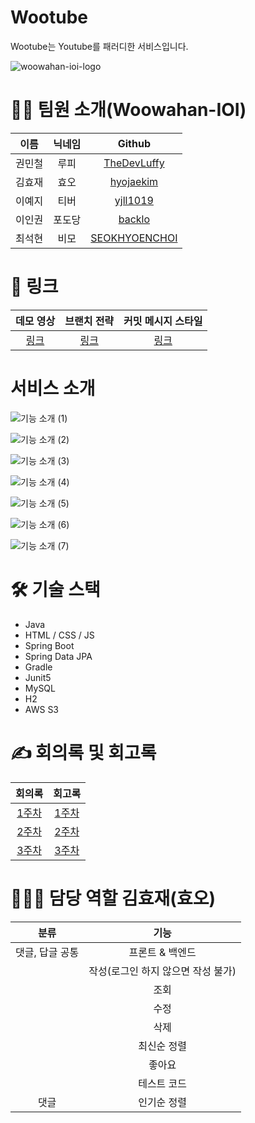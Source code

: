 # Wootube

Wootube는 Youtube를 패러디한 서비스입니다.

![woowahan-ioi-logo](../miniprojects-2019/src/main/resources/static/images/logo/woowahan-ioi-logo.png)

# 🙋🏻 팀원 소개(Woowahan-IOI)

|이름|닉네임|Github|
|:--:|:--:|:--:|
|권민철|루피|[TheDevLuffy](https://github.com/TheDevLuffy)|
|김효재|효오|[hyojaekim](https://github.com/hyojaekim)|
|이예지|티버|[yjll1019](https://github.com/yjll1019)|
|이인권|포도당|[backlo](https://github.com/backlo)|
|최석현|비모|[SEOKHYOENCHOI](https://github.com/SEOKHYOENCHOI)|

# 🔗 링크

|데모 영상|브랜치 전략|커밋 메시지 스타일|
|:--:|:--:|:--:|
|[링크](https://github.com/woowahan-ioi/miniprojects-2019/wiki/IOI-Git-%EB%B8%8C%EB%9E%9C%EC%B9%98-%EA%B4%80%EB%A6%AC-%EC%A0%84%EB%9E%B5)|[링크](https://github.com/woowahan-ioi/miniprojects-2019/wiki/IOI-Git-%EC%BB%A4%EB%B0%8B-%EB%A9%94%EC%8B%9C%EC%A7%80-%EC%8A%A4%ED%83%80%EC%9D%BC-%EA%B0%80%EC%9D%B4%EB%93%9C)|[링크](https://www.youtube.com/watch?v=aFqw6a7gvyE&ab_channel=%EC%9A%B0%EC%95%84%ED%95%9CTech)|

# 서비스 소개

![기능 소개 (1)](../miniprojects-2019/src/main/resources/static/images/asset/1-회원가입-로그인.png)

![기능 소개 (2)](../miniprojects-2019/src/main/resources/static/images/asset/2-회원정보-수정.png)

![기능 소개 (3)](../miniprojects-2019/src/main/resources/static/images/asset/3-회원탈퇴.png)

![기능 소개 (4)](../miniprojects-2019/src/main/resources/static/images/asset/4-메인페이지.png)

![기능 소개 (5)](../miniprojects-2019/src/main/resources/static/images/asset/5-동영상-업로드.png)

![기능 소개 (6)](../miniprojects-2019/src/main/resources/static/images/asset/6-동영상-조회.png)

![기능 소개 (7)](../miniprojects-2019/src/main/resources/static/images/asset/7-댓글-답글.png)


# 🛠 기술 스택

* Java
* HTML / CSS / JS
* Spring Boot
* Spring Data JPA
* Gradle
* Junit5
* MySQL
* H2
* AWS S3

# ✍️ 회의록 및 회고록

|회의록|회고록|
|:--:|:--:|
|[1주차](https://github.com/woowahan-ioi/miniprojects-2019/wiki/1%EC%A3%BC%EC%B0%A8-%ED%9A%8C%EC%9D%98%EB%A1%9D)|[1주차](https://github.com/woowahan-ioi/miniprojects-2019/wiki/2019.08.19-1%EC%A3%BC%EC%B0%A8-%ED%9A%8C%EA%B3%A0)|
|[2주차](https://github.com/woowahan-ioi/miniprojects-2019/wiki/2%EC%A3%BC%EC%B0%A8-%ED%9A%8C%EC%9D%98%EB%A1%9D)|[2주차](https://github.com/woowahan-ioi/miniprojects-2019/wiki/2019.08.23-2%EC%A3%BC%EC%B0%A8-%ED%9A%8C%EA%B3%A0)|
|[3주차](https://github.com/woowahan-ioi/miniprojects-2019/wiki/3%EC%A3%BC%EC%B0%A8-%ED%9A%8C%EC%9D%98%EB%A1%9D)|[3주차](https://github.com/woowahan-ioi/miniprojects-2019/wiki/2018.09.04-3%EC%A3%BC%EC%B0%A8-%ED%9A%8C%EA%B3%A0)|

# 🧑🏻‍💻 담당 역할 김효재(효오)

| 분류 | 기능 |
|:--:|:--:|
| 댓글, 답글 공통 | 프론트 & 백엔드 |
|| 작성(로그인 하지 않으면 작성 불가)|
|| 조회 |
|| 수정 |
|| 삭제 |
|| 최신순 정렬 |
|| 좋아요 |
|| 테스트 코드 |
| 댓글 | 인기순 정렬 |